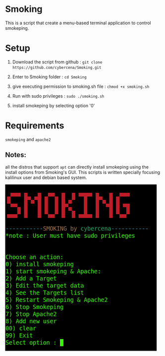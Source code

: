 # Smoking
This is a script that create a menu-based terminal application to control smokeping.

# Setup
1. Download the script from github : ```git clone https://github.com/cybercena/Smoking.git```

2. Enter to Smoking folder : ```cd Smoking```

3. give executing permission to smoking.sh file : ```chmod +x smoking.sh```

4. Run with sudo privileges : ``sudo ./smoking.sh``
5. install smokeping by selecting option '0'

# Requirements
``smokeping`` and ``apache2``

## Notes:
all the distros that support ``apt`` can directly install smokeping using the install options from Smoking's GUI. This scripts is written specially focusing kalilinux user and debian based system.

![smokeping ko screenshot](image.png)
